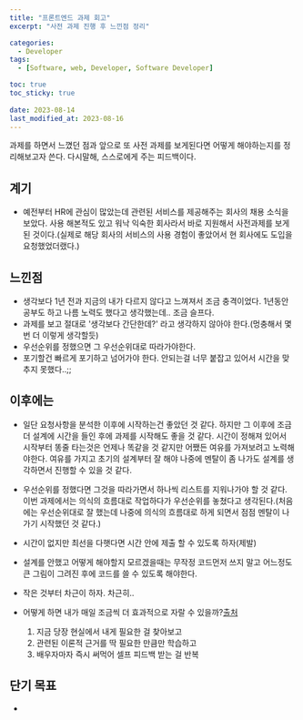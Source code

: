 ```yaml
---
title: "프론트엔드 과제 회고"
excerpt: "사전 과제 진행 후 느낀점 정리"

categories:
  - Developer
tags:
  - [Software, web, Developer, Software Developer]

toc: true
toc_sticky: true
 
date: 2023-08-14
last_modified_at: 2023-08-16
---
```


과제를 하면서 느꼈던 점과 앞으로 또 사전 과제를 보게된다면 어떻게 해야하는지를 정리해보고자 쓴다. 다시말해, 스스로에게 주는 피드백이다.

## 계기
- 예전부터 HR에 관심이 많았는데 관련된 서비스를 제공해주는 회사의 채용 소식을 보았다. 사용 해본적도 있고 워낙 익숙한 회사라서 바로 지원해서 사전과제를 보게 된 것이다.(실제로 해당 회사의 서비스의 사용 경험이 좋았어서 현 회사에도 도입을 요청했었더랬다.)

## 느낀점
- 생각보다 1년 전과 지금의 내가 다르지 않다고 느껴져서 조금 충격이었다. 1년동안 공부도 하고 나름 노력도 했다고 생각했는데.. 조금 슬프다.
- 과제를 보고 절대로 '생각보다 간단한데?' 라고 생각하지 않아야 한다.(멍충해서 몇번 더 이렇게 생각할듯)
- 우선순위를 정했으면 그 우선순위대로 따라가야한다.
- 포기할건 빠르게 포기하고 넘어가야 한다. 안되는걸 너무 붙잡고 있어서 시간을 맞추지 못했다..;;

## 이후에는
- 일단 요청사항을 분석한 이후에 시작하는건 좋았던 것 같다. 하지만 그 이후에 조금 더 설계에 시간을 들인 후에 과제를 시작해도 좋을 것 같다. 시간이 정해져 있어서 시작부터 똥줄 타는것은 언제나 똑같을 것 같지만 어쨌든 여유를 가져보려고 노력해야한다. 여유를 가지고 초기의 설계부터 잘 해야 나중에 멘탈이 좀 나가도 설계를 생각하면서 진행할 수 있을 것 같다.
- 우선순위를 정했다면 그것을 따라가면서 하나씩 리스트를 지워나가야 할 것 같다. 이번 과제에서는 의식의 흐름대로 작업하다가 우선순위를 놓쳤다고 생각된다.(처음에는 우선순위대로 잘 했는데 나중에 의식의 흐름대로 하게 되면서 점점 멘탈이 나가기 시작했던 것 같다.) 
- 시간이 없지만 최선을 다햇다면 시간 안에 제출 할 수 있도록 하자(제발)
- 설계를 안했고 어떻게 해야할지 모르겠을때는 무작정 코드먼저 쓰지 말고 어느정도 큰 그림이 그려진 후에 코드를 쓸 수 있도록 해야한다.
- 작은 것부터 차근이 하자. 차근히..

- 어떻게 하면 내가 매일 조금씩 더 효과적으로 자랄 수 있을까?[출처](https://steady-study.super.site/what-makes-a-great-software-engineer)
  1) 지금 당장 현실에서 내게 필요한 걸 찾아보고
  2) 관련된 이론적 근거를 딱 필요한 만큼만 학습하고
  3) 배우자마자 즉시 써먹어 셀프 피드백 받는 걸 반복

## 단기 목표
- 
